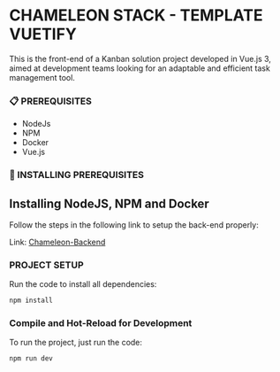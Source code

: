 # CHAMELEON STACK - TEMPLATE VUETIFY

This is the front-end of a Kanban solution project developed in Vue.js 3, aimed at development teams looking for an adaptable and efficient task management tool.

### 📋 PREREQUISITES

- NodeJs
- NPM
- Docker
- Vue.js

### 🔧 INSTALLING PREREQUISITES

## Installing NodeJS, NPM and Docker

Follow the steps in the following link to setup the back-end properly:

Link: [Chameleon-Backend](https://github.com/Chameleon-Stack/template-nodejs-express-mongo-prisma)

### PROJECT SETUP

Run the code to install all dependencies:
```sh
npm install
```

### Compile and Hot-Reload for Development

To run the project, just run the code:
```sh
npm run dev
``` 
